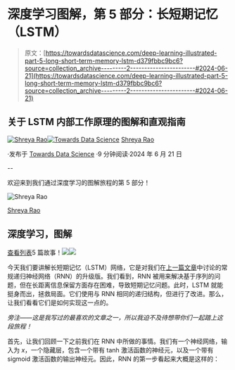 # 深度学习图解，第 5 部分：长短期记忆（LSTM）

> 原文：[https://towardsdatascience.com/deep-learning-illustrated-part-5-long-short-term-memory-lstm-d379fbbc9bc6?source=collection_archive---------2-----------------------#2024-06-21](https://towardsdatascience.com/deep-learning-illustrated-part-5-long-short-term-memory-lstm-d379fbbc9bc6?source=collection_archive---------2-----------------------#2024-06-21)

## 关于 LSTM 内部工作原理的图解和直观指南

[](https://medium.com/@shreya.rao?source=post_page---byline--d379fbbc9bc6--------------------------------)[![Shreya Rao](../Images/03f13be6f5f67783d32f0798f09a4f86.png)](https://medium.com/@shreya.rao?source=post_page---byline--d379fbbc9bc6--------------------------------)[](https://towardsdatascience.com/?source=post_page---byline--d379fbbc9bc6--------------------------------)[![Towards Data Science](../Images/a6ff2676ffcc0c7aad8aaf1d79379785.png)](https://towardsdatascience.com/?source=post_page---byline--d379fbbc9bc6--------------------------------) [Shreya Rao](https://medium.com/@shreya.rao?source=post_page---byline--d379fbbc9bc6--------------------------------)

·发布于 [Towards Data Science](https://towardsdatascience.com/?source=post_page---byline--d379fbbc9bc6--------------------------------) ·9 分钟阅读·2024 年 6 月 21 日

--

欢迎来到我们通过深度学习的图解旅程的第 5 部分！

![Shreya Rao](../Images/45d3d481fab74a720c78346bc47e95fd.png)

[Shreya Rao](https://medium.com/@shreya.rao?source=post_page-----d379fbbc9bc6--------------------------------)

## 深度学习，图解

[查看列表](https://medium.com/@shreya.rao/list/deep-learning-illustrated-ae6c27de1640?source=post_page-----d379fbbc9bc6--------------------------------)5 篇故事！[](../Images/9668eeb3fd221bb26c2341a0ec0bfeab.png)![](../Images/1c261ce54b80b877b7737964ba5bf3f2.png)![](../Images/10364c8fdf64c9c6fb8300ce74259d00.png)

今天我们要讲解长短期记忆（LSTM）网络，它是对我们在[上一篇文章](https://medium.com/towards-data-science/deep-learning-illustrated-part-4-recurrent-neural-networks-d0121f27bc74)中讨论的常规递归神经网络（RNN）的升级版。我们看到，RNN 被用来解决基于序列的问题，但在长距离信息保留方面存在困难，导致短期记忆问题。此时，LSTM 就能挺身而出，拯救局面。它们使用与 RNN 相同的递归结构，但进行了改进。那么，让我们看看它们是如何实现这一点的。

*旁注——这是我写过的最喜欢的文章之一，所以我迫不及待想带你们一起踏上这段旅程！*

首先，让我们回顾一下之前我们在 RNN 中所做的事情。我们有一个神经网络，输入为 *x*，一个隐藏层，包含一个带有 tanh 激活函数的神经元，以及一个带有 sigmoid 激活函数的输出神经元。因此，RNN 的第一步看起来大概是这样的：
